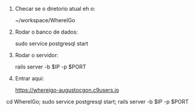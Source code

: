 1. Checar se o diretorio atual eh o:
    
    ~/workspace/WhereIGo

2. Rodar o banco de dados:
    
    sudo service postgresql start 

2. Rodar o servidor:

    rails server -b $IP -p $PORT

3. Entrar aqui:

    https://whereigo-augustocgon.c9users.io


cd WhereIGo; sudo service postgresql start; rails server -b $IP -p $PORT
